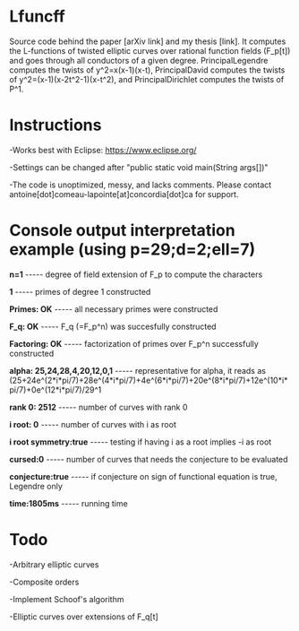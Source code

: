 # Lfuncff
Source code behind the paper [arXiv link] and my thesis [link]. It computes the L-functions of twisted elliptic curves over rational function fields (F_p[t]) and goes through all conductors of a given degree. PrincipalLegendre computes the twists of y^2=x(x-1)(x-t), PrincipalDavid computes the twists of y^2=(x-1)(x-2t^2-1)(x-t^2), and PrincipalDirichlet computes the twists of P^1.

# Instructions
-Works best with Eclipse: https://www.eclipse.org/

-Settings can be changed after "public static void main(String args[])"

-The code is unoptimized, messy, and lacks comments. Please contact antoine[dot]comeau-lapointe[at]concordia[dot]ca for support.

# Console output interpretation example (using p=29;d=2;ell=7)
**n=1**                              ----- degree of field extension of F_p to compute the characters

**1**                                ----- primes of degree 1 constructed

**Primes: OK**                       ----- all necessary primes were constructed

**F_q: OK**                          ----- F_q (=F_p^n) was succesfully constructed

**Factoring: OK**                    ----- factorization of primes over F_p^n successfully constructed

**alpha: 25,24,28,4,20,12,0,1**      ----- representative for alpha, it reads as (25+24e^(2\*i\*pi/7)+28e^(4\*i\*pi/7)+4e^(6\*i\*pi/7)+20e^(8\*i\*pi/7)+12e^(10\*i\*pi/7)+0e^(12\*i\*pi/7)/29^1

**rank 0: 2512**                     ----- number of curves with rank 0

**i root: 0**                        ----- number of curves with i as root

**i root symmetry:true**             ----- testing if having i as a root implies -i as root

**cursed:0**                         ----- number of curves that needs the conjecture to be evaluated

**conjecture:true**                  ----- if conjecture on sign of functional equation is true, Legendre only

**time:1805ms**                      ----- running time

# Todo
-Arbitrary elliptic curves

-Composite orders

-Implement Schoof's algorithm

-Elliptic curves over extensions of F_q[t]
